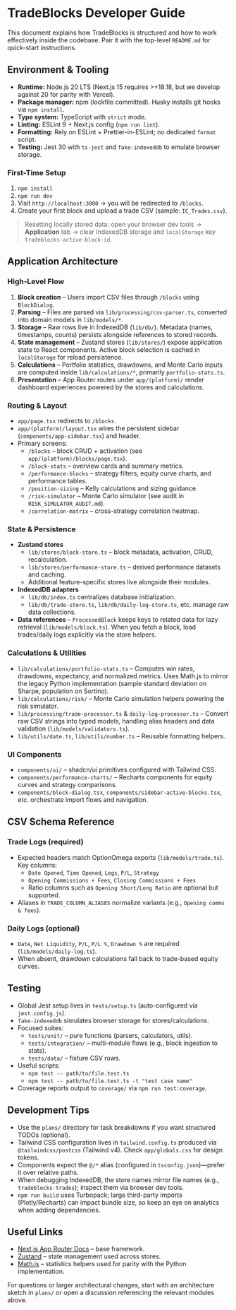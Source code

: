 # TradeBlocks Developer Guide

This document explains how TradeBlocks is structured and how to work effectively inside the codebase. Pair it with the top-level `README.md` for quick-start instructions.

## Environment & Tooling
- **Runtime:** Node.js 20 LTS (Next.js 15 requires >=18.18, but we develop against 20 for parity with Vercel).
- **Package manager:** npm (lockfile committed). Husky installs git hooks via `npm install`.
- **Type system:** TypeScript with `strict` mode.
- **Linting:** ESLint 9 + Next.js config (`npm run lint`).
- **Formatting:** Rely on ESLint + Prettier-in-ESLint; no dedicated `format` script.
- **Testing:** Jest 30 with `ts-jest` and `fake-indexeddb` to emulate browser storage.

### First-Time Setup
1. `npm install`
2. `npm run dev`
3. Visit `http://localhost:3000` → you will be redirected to `/blocks`.
4. Create your first block and upload a trade CSV (sample: `IC_Trades.csv`).

> Resetting locally stored data: open your browser dev tools → **Application** tab → clear IndexedDB storage and `localStorage` key `tradeblocks-active-block-id`.

## Application Architecture

### High-Level Flow
1. **Block creation** – Users import CSV files through `/blocks` using `BlockDialog`.
2. **Parsing** – Files are parsed via `lib/processing/csv-parser.ts`, converted into domain models in `lib/models/*`.
3. **Storage** – Raw rows live in IndexedDB (`lib/db/`). Metadata (names, timestamps, counts) persists alongside references to stored records.
4. **State management** – Zustand stores (`lib/stores/`) expose application state to React components. Active block selection is cached in `localStorage` for reload persistence.
5. **Calculations** – Portfolio statistics, drawdowns, and Monte Carlo inputs are computed inside `lib/calculations/*`, primarily `portfolio-stats.ts`.
6. **Presentation** – App Router routes under `app/(platform)/` render dashboard experiences powered by the stores and calculations.

### Routing & Layout
- `app/page.tsx` redirects to `/blocks`.
- `app/(platform)/layout.tsx` wires the persistent sidebar (`components/app-sidebar.tsx`) and header.
- Primary screens:
  - `/blocks` – block CRUD + activation (see `app/(platform)/blocks/page.tsx`).
  - `/block-stats` – overview cards and summary metrics.
  - `/performance-blocks` – strategy filters, equity curve charts, and performance tables.
  - `/position-sizing` – Kelly calculations and sizing guidance.
  - `/risk-simulator` – Monte Carlo simulator (see audit in `RISK_SIMULATOR_AUDIT.md`).
  - `/correlation-matrix` – cross-strategy correlation heatmap.

### State & Persistence
- **Zustand stores**
  - `lib/stores/block-store.ts` – block metadata, activation, CRUD, recalculation.
  - `lib/stores/performance-store.ts` – derived performance datasets and caching.
  - Additional feature-specific stores live alongside their modules.
- **IndexedDB adapters**
  - `lib/db/index.ts` centralizes database initialization.
  - `lib/db/trade-store.ts`, `lib/db/daily-log-store.ts`, etc. manage raw data collections.
- **Data references** – `ProcessedBlock` keeps keys to related data for lazy retrieval (`lib/models/block.ts`). When you fetch a block, load trades/daily logs explicitly via the store helpers.

### Calculations & Utilities
- `lib/calculations/portfolio-stats.ts` – Computes win rates, drawdowns, expectancy, and normalized metrics. Uses Math.js to mirror the legacy Python implementation (sample standard deviation on Sharpe, population on Sortino).
- `lib/calculations/risk/` – Monte Carlo simulation helpers powering the risk simulator.
- `lib/processing/trade-processor.ts` & `daily-log-processor.ts` – Convert raw CSV strings into typed models, handling alias headers and data validation (`lib/models/validators.ts`).
- `lib/utils/date.ts`, `lib/utils/number.ts` – Reusable formatting helpers.

### UI Components
- `components/ui/` – shadcn/ui primitives configured with Tailwind CSS.
- `components/performance-charts/` – Recharts components for equity curves and strategy comparisons.
- `components/block-dialog.tsx`, `components/sidebar-active-blocks.tsx`, etc. orchestrate import flows and navigation.

## CSV Schema Reference

### Trade Logs (required)
- Expected headers match OptionOmega exports (`lib/models/trade.ts`). Key columns:
  - `Date Opened`, `Time Opened`, `Legs`, `P/L`, `Strategy`
  - `Opening Commissions + Fees`, `Closing Commissions + Fees`
  - Ratio columns such as `Opening Short/Long Ratio` are optional but supported.
- Aliases in `TRADE_COLUMN_ALIASES` normalize variants (e.g., `Opening comms & fees`).

### Daily Logs (optional)
- `Date`, `Net Liquidity`, `P/L`, `P/L %`, `Drawdown %` are required (`lib/models/daily-log.ts`).
- When absent, drawdown calculations fall back to trade-based equity curves.

## Testing
- Global Jest setup lives in `tests/setup.ts` (auto-configured via `jest.config.js`).
- `fake-indexeddb` simulates browser storage for stores/calculations.
- Focused suites:
  - `tests/unit/` – pure functions (parsers, calculators, utils).
  - `tests/integration/` – multi-module flows (e.g., block ingestion to stats).
  - `tests/data/` – fixture CSV rows.
- Useful scripts:
  - `npm test -- path/to/file.test.ts`
  - `npm test -- path/to/file.test.ts -t "test case name"`
- Coverage reports output to `coverage/` via `npm run test:coverage`.


## Development Tips
- Use the `plans/` directory for task breakdowns if you want structured TODOs (optional).
- Tailwind CSS configuration lives in `tailwind.config.ts` produced via `@tailwindcss/postcss` (Tailwind v4). Check `app/globals.css` for design tokens.
- Components expect the `@/*` alias (configured in `tsconfig.json`)—prefer it over relative paths.
- When debugging IndexedDB, the store names mirror file names (e.g., `tradeblocks-trades`); inspect them via browser dev tools.
- `npm run build` uses Turbopack; large third-party imports (Plotly/Recharts) can impact bundle size, so keep an eye on analytics when adding dependencies.

## Useful Links
- [Next.js App Router Docs](https://nextjs.org/docs) – base framework.
- [Zustand](https://docs.pmnd.rs/zustand/getting-started/introduction) – state management used across stores.
- [Math.js](https://mathjs.org/docs/reference/functions.html) – statistics helpers used for parity with the Python implementation.

For questions or larger architectural changes, start with an architecture sketch in `plans/` or open a discussion referencing the relevant modules above.

